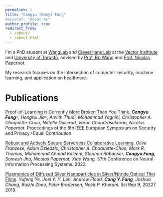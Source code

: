 ```yaml
---
permalink: /
title: "Congyu (Emmy) Fang"
#excerpt: "About me"
author_profile: true
redirect_from: 
  - /about/
  - /about.html
---
```


I'm a PhD student at [WangLab](https://wanglab.ai/) and [CleverHans Lab](https://cleverhans-lab.github.io/) at 
the [Vector Insititute](https://vectorinstitute.ai/) and 
[University of Toronto](https://www.utoronto.ca/), advised by [Prof. Bo Wang](https://vectorinstitute.ai/team/bo-wang/) and 
[Prof. Nicolas Papernot](https://www.papernot.fr/). 

My research focuses on the intersection of computer security, machine learning, 
and application on healthcare. 

Publications
======
<a href="https://arxiv.org/abs/2208.03567" target="_blank">Proof-of-Learning is Currently More Broken Than You Think</a>.
              <i><b>Congyu Fang</b>`*`, Hengrui Jia`*`, Anvith Thudi, Mohammad Yaghini, Christopher A. Choquette-Choo, Natalie Dullerud, Varun Chandrasekaran, Nicolas Papernot.</i>
              Proceedings of the 8th IEEE European Symposium on Security and Privacy.`*`Equal Contribution.

<a href="https://arxiv.org/abs/2310.16678" target="_blank">Robust and Actively Secure Serverless Collaborative Learning</a>.
<i>Olive Franzese, Adam Dziedzic, Christopher A. Choquette-Choo, Mark R. Thomas, Muhammad Ahmad Kaleem, Stephan Rabanser, <b>Congyu Fang</b>, Somesh Jha, Nicolas Papernot, Xiao Wang.</i> 
37th Conference on Neural Information Processing Systems. 2023.

<a href="https://www.nature.com/articles/s41598-019-56719-x" target="_blank">Plasmonics of Diffused Silver Nanoparticles in Silver/Nitride Optical Thin Films</a>.
<i>Yufeng Ye, Joel Y. Y. Loh, Andrew Flood, <b>Cong Y. Fang</b>, Joshua Chang, Ruizhi Zhao, Peter Brodersen, Nazir P. Kherani.</i> 
Sci Rep 9, 20227. 2019.
